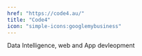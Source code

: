 ```yaml
---
href: "https://code4.au/"
title: "Code4"
icon: "simple-icons:googlemybusiness"
---
```



 Data Intelligence, web and App devleopment
